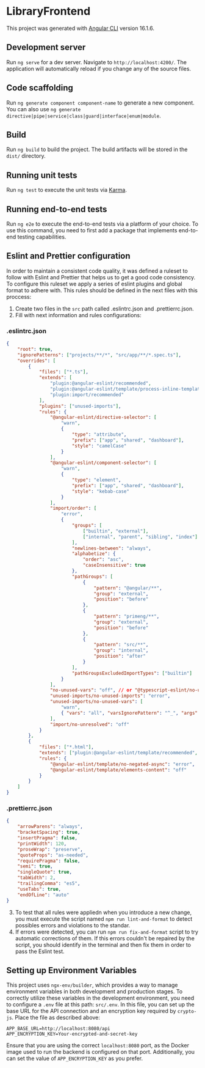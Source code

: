 # LibraryFrontend

This project was generated with [Angular CLI](https://github.com/angular/angular-cli) version 16.1.6.

## Development server

Run `ng serve` for a dev server. Navigate to `http://localhost:4200/`. The application will automatically reload if you change any of the source files.

## Code scaffolding

Run `ng generate component component-name` to generate a new component. You can also use `ng generate directive|pipe|service|class|guard|interface|enum|module`.

## Build

Run `ng build` to build the project. The build artifacts will be stored in the `dist/` directory.

## Running unit tests

Run `ng test` to execute the unit tests via [Karma](https://karma-runner.github.io).

## Running end-to-end tests

Run `ng e2e` to execute the end-to-end tests via a platform of your choice. To use this command, you need to first add a package that implements end-to-end testing capabilities.

## Eslint and Prettier configuration

In order to maintain a consistent code quality, it was defined a ruleset to follow with Eslint and Prettier that helps us to get a good code consistency. To configure this ruleset we apply a series of eslint plugins and global format to adhere with. This rules should be defined in the next files with this proccess:

1. Create two files in the `src` path called .eslintrc.json and .prettierrc.json.
2. Fill with next information and rules configurations:

### .eslintrc.json

```json
{
	"root": true,
	"ignorePatterns": ["projects/**/*", "src/app/**/*.spec.ts"],
	"overrides": [
		{
			"files": ["*.ts"],
			"extends": [
				"plugin:@angular-eslint/recommended",
				"plugin:@angular-eslint/template/process-inline-templates",
				"plugin:import/recommended"
			],
			"plugins": ["unused-imports"],
			"rules": {
				"@angular-eslint/directive-selector": [
					"warn",
					{
						"type": "attribute",
						"prefix": ["app", "shared", "dashboard"],
						"style": "camelCase"
					}
				],
				"@angular-eslint/component-selector": [
					"warn",
					{
						"type": "element",
						"prefix": ["app", "shared", "dashboard"],
						"style": "kebab-case"
					}
				],
				"import/order": [
					"error",
					{
						"groups": [
							["builtin", "external"],
							["internal", "parent", "sibling", "index"]
						],
						"newlines-between": "always",
						"alphabetize": {
							"order": "asc",
							"caseInsensitive": true
						},
						"pathGroups": [
							{
								"pattern": "@angular/**",
								"group": "external",
								"position": "before"
							},
							{
								"pattern": "primeng/**",
								"group": "external",
								"position": "before"
							},
							{
								"pattern": "src/**",
								"group": "internal",
								"position": "after"
							}
						],
						"pathGroupsExcludedImportTypes": ["builtin"]
					}
				],
				"no-unused-vars": "off", // or "@typescript-eslint/no-unused-vars": "off",
				"unused-imports/no-unused-imports": "error",
				"unused-imports/no-unused-vars": [
					"warn",
					{ "vars": "all", "varsIgnorePattern": "^_", "args": "after-used", "argsIgnorePattern": "^_" }
				],
				"import/no-unresolved": "off"
			}
		},
		{
			"files": ["*.html"],
			"extends": ["plugin:@angular-eslint/template/recommended", "plugin:@angular-eslint/template/accessibility"],
			"rules": {
				"@angular-eslint/template/no-negated-async": "error",
				"@angular-eslint/template/elements-content": "off"
			}
		}
	]
}
```

### .prettierrc.json

```json
{
	"arrowParens": "always",
	"bracketSpacing": true,
	"insertPragma": false,
	"printWidth": 120,
	"proseWrap": "preserve",
	"quoteProps": "as-needed",
	"requirePragma": false,
	"semi": true,
	"singleQuote": true,
	"tabWidth": 2,
	"trailingComma": "es5",
	"useTabs": true,
	"endOfLine": "auto"
}
```

3. To test that all rules were appliedn when you introduce a new change, you must execute the script named `npm run lint-and-format` to detect possibles errors and violations to the standar.
4. If errors were detected, you can run `npm run fix-and-format` script to try automatic corrections of them. If this errors couldn't be repaired by the script, you should identify in the terminal and then fix them in order to pass the Eslint test.

## Setting up Environment Variables

This project uses `ngx-env/builder`, which provides a way to manage environment variables in both development and production stages. To correctly utilize these variables in the development environment, you need to configure a `.env` file at this path: `src/.env`. In this file, you can set up the base URL for the API connection and an encryption key required by `crypto-js`. Place the file as described above:

```
APP_BASE_URL=http://localhost:8080/api
APP_ENCRYPTION_KEY=Your-encrypted-and-secret-key
```

Ensure that you are using the correct `localhost:8080` port, as the Docker image used to run the backend is configured on that port. Additionally, you can set the value of `APP_ENCRYPTION_KEY` as you prefer.
